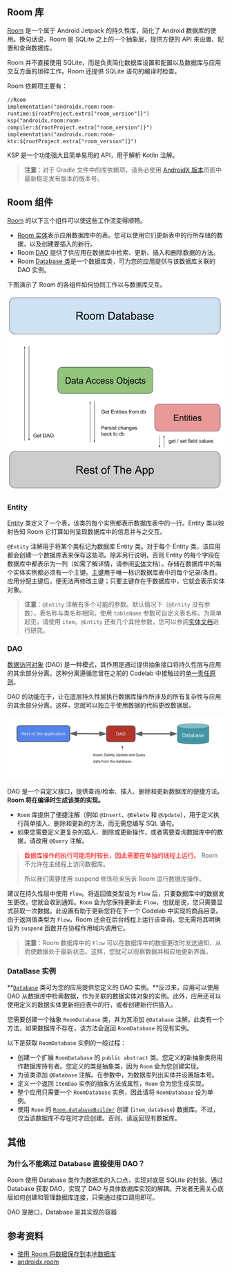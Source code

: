 ## Room 库

[Room](https://developer.android.google.cn/topic/libraries/architecture/room?hl=zh-cn) 是一个属于 Android Jetpack 的持久性库，简化了 Android 数据库的使用。换句话说，Room 是 SQLite 之上的一个抽象层，提供方便的 API 来设置、配置和查询数据库。

Room 并不直接使用 SQLite，而是负责简化数据库设置和配置以及数据库与应用交互方面的琐碎工作。Room 还提供 SQLite 语句的编译时检查。

Room 依赖项主要有：

```
//Room
implementation("androidx.room:room-runtime:${rootProject.extra["room_version"]}")
ksp("androidx.room:room-compiler:${rootProject.extra["room_version"]}")
implementation("androidx.room:room-ktx:${rootProject.extra["room_version"]}")
```

KSP 是一个功能强大且简单易用的 API，用于解析 Kotlin 注解。

> **注意**：对于 Gradle 文件中的库依赖项，请务必使用 [AndroidX 版本](https://developer.android.google.cn/jetpack/androidx/versions?hl=zh-cn)页面中最新稳定发布版本的版本号。





## Room 组件

[Room](https://developer.android.google.cn/topic/libraries/architecture/room?hl=zh-cn) 的以下三个组件可以使这些工作流变得顺畅。

- [Room 实体](https://developer.android.google.cn/training/data-storage/room/defining-data?hl=zh-cn)表示应用数据库中的表。您可以使用它们更新表中的行所存储的数据，以及创建要插入的新行。
- Room [DAO](https://developer.android.google.cn/training/data-storage/room/accessing-data?hl=zh-cn) 提供了供应用在数据库中检索、更新、插入和删除数据的方法。
- Room [Database 类](https://developer.android.google.cn/reference/kotlin/androidx/room/Database?hl=zh-cn)是一个数据库类，可为您的应用提供与该数据库关联的 DAO 实例。

下图演示了 Room 的各组件如何协同工作以与数据库交互。

![a3288e8f37250031.png](images/a3288e8f37250031.png)

### Entity

[Entity](https://developer.android.google.cn/reference/androidx/room/Entity?hl=zh-cn) 类定义了一个表，该类的每个实例都表示数据库表中的一行。Entity 类以映射告知 Room 它打算如何呈现数据库中的信息并与之交互。

`@Entity` 注解用于将某个类标记为数据库 Entity 类。对于每个 Entity 类，该应用都会创建一个数据库表来保存这些项。除非另行说明，否则 Entity 的每个字段在数据库中都表示为一列（如需了解详情，请参阅[实体](https://developer.android.google.cn/reference/androidx/room/Entity?hl=zh-cn)文档）。存储在数据库中的每个实体实例都必须有一个主键。[主键](https://developer.android.google.cn/reference/androidx/room/PrimaryKey?hl=zh-cn)用于唯一标识数据库表中的每个记录/条目。应用分配主键后，便无法再修改主键；只要主键存在于数据库中，它就会表示实体对象。

> **注意**：`@Entity` 注解有多个可能的参数。默认情况下（`@Entity` 没有参数），表名称与类名称相同。使用 `tableName` 参数可自定义表名称。为简单起见，请使用 `item`。`@Entity` 还有几个其他参数，您可以参阅[实体文档](https://developer.android.google.cn/reference/androidx/room/Entity?hl=zh-cn)进行研究。



### DAO

[数据访问对象](https://developer.android.google.cn/reference/androidx/room/Dao?hl=zh-cn) (DAO) 是一种模式，其作用是通过提供抽象接口将持久性层与应用的其余部分分离。这种分离遵循您曾在之前的 Codelab 中接触过的[单一责任原则](https://en.wikipedia.org/wiki/Single-responsibility_principle)。

DAO 的功能在于，让在底层持久性层执行数据库操作所涉及的所有复杂性与应用的其余部分分离。这样，您就可以独立于使用数据的代码更改数据层。

![8b91b8bbd7256a63.png](images/8b91b8bbd7256a63.png)

DAO 是一个自定义接口，提供查询/检索、插入、删除和更新数据库的便捷方法。**Room 将在编译时生成该类的实现。**

- `Room` 库提供了便捷注解（例如 `@Insert`、`@Delete` 和 `@Update`），用于定义执行简单插入、删除和更新的方法，而无需您编写 SQL 语句。
- 如果您需要定义更复杂的插入、删除或更新操作，或者需要查询数据库中的数据，请改用 `@Query` 注解。

> <font color="red">数据库操作的执行可能用时较长，因此需要在单独的线程上运行。</font> Room 不允许在主线程上访问数据库。
>
> 所以我们需要使用 suspend 修饰符来告诉 Room 运行数据库操作。



建议在持久性层中使用 `Flow`。将返回值类型设为 `Flow` 后，只要数据库中的数据发生更改，您就会收到通知。`Room` 会为您保持更新此 `Flow`，也就是说，您只需要显式获取一次数据。此设置有助于更新您将在下一个 Codelab 中实现的商品目录。由于返回值类型为 `Flow`，Room 还会在后台线程上运行该查询。您无需将其明确设为 `suspend` 函数并在协程作用域内调用它。

>  **注意**：Room 数据库中的 `Flow` 可以在数据库中的数据更改时发送通知，从而使数据处于最新状态。这样，您就可以观察数据并相应地更新界面。



### DataBase 实例

**[`Database`](https://developer.android.google.cn/reference/androidx/room/Database?hl=zh-cn) 类可为您的应用提供您定义的 DAO 实例。**反过来，应用可以使用 DAO 从数据库中检索数据，作为关联的数据实体对象的实例。此外，应用还可以使用定义的数据实体更新相应表中的行，或者创建新行供插入。

您需要创建一个抽象 `RoomDatabase` 类，并为其添加 `@Database` 注解。此类有一个方法，如果数据库不存在，该方法会返回 `RoomDatabase` 的现有实例。

以下是获取 `RoomDatabase` 实例的一般过程：

- 创建一个扩展 `RoomDatabase` 的 `public abstract` 类。您定义的新抽象类将用作数据库持有者。您定义的类是抽象类，因为 `Room` 会为您创建实现。
- 为该类添加 `@Database` 注解。在参数中，为数据库列出实体并设置版本号。
- 定义一个返回 `ItemDao` 实例的抽象方法或属性，`Room` 会为您生成实现。
- 整个应用只需要一个 `RoomDatabase` 实例，因此请将 `RoomDatabase` 设为单例。
- 使用 `Room` 的 [`Room.databaseBuilder`](https://developer.android.google.cn/reference/androidx/room/Room?hl=zh-cn#databaseBuilder(android.content.Context,java.lang.Class,kotlin.String)) 创建 (`item_database`) 数据库。不过，仅当该数据库不存在时才应创建。否则，请返回现有数据库。





## 其他

### 为什么不能跳过 Database 直接使用 DAO？

Room 使用 Database 类作为数据库的入口点，实现对底层 SQLite 的封装。通过 Database 获取 DAO，实现了 DAO 与具体数据库实现的解耦。开发者无需关心底层如何创建和管理数据库连接，只需通过接口调用即可。

DAO 是接口，Database 是其实现的容器







## 参考资料

- [使用 Room 将数据保存到本地数据库](https://developer.android.google.cn/training/data-storage/room?hl=zh-cn)
- [androidx.room](https://developer.android.google.cn/reference/androidx/room/package-summary?hl=zh-cn)